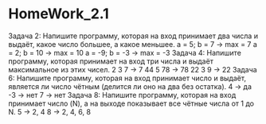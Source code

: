 # HomeWork_2.1
Задача 2: Напишите программу, которая на вход принимает два числа и выдаёт, какое число большее, а какое меньшее.
a = 5; b = 7 -> max = 7
a = 2; b = 10 -> max = 10
a = -9; b = -3 -> max = -3
Задача 4: Напишите программу, которая принимает на вход три числа и выдаёт максимальное из этих чисел.
2 3 7 -> 7
44 5 78 -> 78
22 3 9 -> 22
Задача 6: Напишите программу, которая на вход принимает число и выдаёт, является ли число чётным (делится ли оно на два без остатка).
4 -> да
-3 -> нет
7 -> нет
Задача 8: Напишите программу, которая на вход принимает число (N), а на выходе показывает все чётные числа от 1 до N.
5 -> 2, 4
8 -> 2, 4, 6, 8

